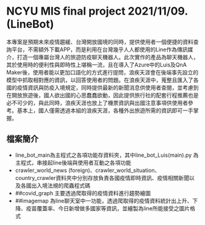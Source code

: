 # NCYU MIS final project 2021/11/09. (LineBot)
本專案是預期未來疫情趨緩、台灣開放國境的同時，提供使用者一個便捷的資料查詢平台，不需額外下載APP，而是利用在台灣幾乎人人都使用的Line作為傳訊媒介，打造一個專屬台灣人的旅遊防疫聊天機器人。此次實作的產品為聊天機器人，其於使用時的便利性與即時性上堪稱一流，且在導入了Azure中的Luis及QnA Maker後，使用者能以更加口語化的方式進行提問，浪疾天涯會在後端事先設立的模型中抓取相對應的資訊，以回答使用者的問題。在浪疾天涯中，蒐整且匯入了各國的疫情資訊與防疫入境規定，同時提供最新的新聞消息供使用者查閱，並考慮到在開放旅遊後，國人欲出國的心思蠢蠢欲動，因此提供旅行社的配套行程推薦也是必不可少的，與此同時，浪疾天涯也放上了機票資訊與出國注意事項供使用者參考。基本上，國人僅需透過本組的浪疾天涯，各種外出旅遊所需的資訊即可一手掌握。
## 檔案簡介
- line_bot_main為主程式之各項功能存資料夾，其中line_bot_Luis(main).py 為主程式，串接起line後端與使用者互動之各項功能
- crawler_world_news (foreign)、crawler_world_situation、country_crawler資料夾中分別存放負責各國疫情即時資訊、疫情相關新聞以及各國出入境法規的爬蟲程式碼
- ##covid_graph 主要透過爬取得的疫情資料進行趨勢繪圖
- ##imagemap 為line聊天室中一功能，透過爬取得的疫情資料統計出上升、下降、疫苗覆蓋率、今日新增做多國家等資訊，並繪製為line所能接受之圖片格式
